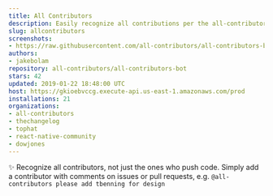 ```yaml
---
title: All Contributors
description: Easily recognize all contributions per the all-contributors spec
slug: allcontributors
screenshots:
- https://raw.githubusercontent.com/all-contributors/all-contributors-bot/master/docs/usage.png
authors:
- jakebolam
repository: all-contributors/all-contributors-bot
stars: 42
updated: 2019-01-22 18:48:00 UTC
host: https://gkioebvccg.execute-api.us-east-1.amazonaws.com/prod
installations: 21
organizations:
- all-contributors
- thechangelog
- tophat
- react-native-community
- dowjones
---
```


✨ Recognize all contributors, not just the ones who push code. Simply add a contributor with comments on issues or pull requests, e.g. `@all-contributors please add tbenning for design`
